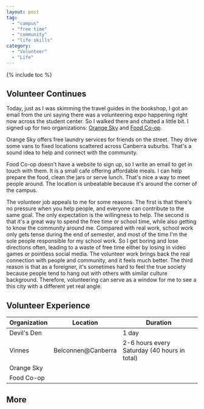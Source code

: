 ```yaml
---
layout: post
tag:
  - "campus"
  - "free time"
  - "community"
  - "life skills"
category:
  - "Volunteer"
  - "Life"
---
```


{% include toc %}

## Volunteer Continues

Today, just as I was skimming the travel guides in the bookshop, I got an email from the uni saying there was a volunteering expo happening right now across the student center. So I walked there and chatted a little bit. I signed up for two organizations: [Orange Sky]() and [Food Co-op]().

Orange Sky offers free laundry services for friends on the street. They drive some vans to fixed locations scattered across Canberra suburbs. That's a sound idea to help and connect with the community.

Food Co-op doesn't have a website to sign up, so I write an email to get in touch with them. It is a small cafe offering affordable meals. I can help prepare the food, clean the jars or serve lunch. That's nice a way to meet people around. The location is unbeatable because it's around the corner of the campus.

The volunteer job appeals to me for some reasons. The first is that there's no pressure when you help people, and everyone can contribute to the same goal. The only expectation is the willingness to help. The second is that it's a great way to spend the free time or school time, while also getting to know the community around me. Compared with real work, school work only gets tense during the end of semester, and most of the time I'm the sole people responsible for my school work. So I get boring and lose directions often, leading to a waste of free time either by losing in video games or pointless social media. The volunteer work brings back the real connection with people and community, and it feels much better. The third reason is that as a foreigner, it's sometimes hard to feel the true society because people tend to hang out with others with similar culture background. Therefore, volunteering can serve as a window for me to see a this city with a different yet real angle.

## Volunteer Experience

| Organization | Location           | Duration                                     |
| ------------ | ------------------ | -------------------------------------------- |
| Devil's Den  |                    | 1 day                                        |
| Vinnes       | Belconnen@Canberra | 2-6 hours every Saturday (40 hours in total) |
| Orange Sky   |                    |                                              |
| Food Co-op   |                    |                                              |

## More
